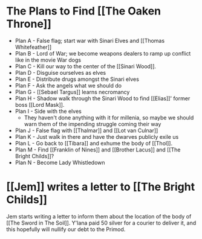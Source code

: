 # The Plans to Find [[The Oaken Throne]]
- Plan A - False flag; start war with Sinari Elves and [[Thomas Whitefeather]]
- Plan B - Lord of War; we become weapons dealers to ramp up conflict like in the movie War dogs
- Plan C - Kill our way to the center of the [[Sinari Wood]].
- Plan D - Disguise ourselves as elves
- Plan E - Distribute drugs amongst the Sinari elves
- Plan F - Ask the angels what we should do
- Plan G - [[Sebael Targus]] learns necromancy
- Plan H - Shadow walk through the Sinari Wood to find [[Elias]]' former boss [[Lord Mask]].
- Plan I - Side with the elves
	- They haven't done anything with it for millenia, so maybe we should warn them of the impending struggle coming their way
- Plan J - False flag with [[Thalmar]] and [[Lot van Culnar]]
- Plan K - Just walk in there and have the dwarves publicly exile us
- Plan L - Go back to [[Tibara]] and exhume the body of [[Thol]].
- Plan M - Find [[Franklin of Nines]] and [[Brother Lacus]] and [[The Bright Childs]]?
- Plan N - Become Lady Whistledown
# [[Jem]] writes a letter to [[The Bright Childs]]
Jem starts writing a letter to inform them about the location of the body of [[The Sword in The Soil]]. Y'lana paid 50 silver for a courier to deliver it, and this hopefully will nullify our debt to the Primod.